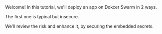 
Welcome!  In this tutorial, we'll deploy an app on Dokcer Swarm in 2 ways.

The first one is typical but insecure.

We'll review the risk and enhance it, by securing the embedded secrets.
